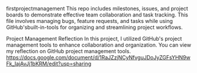 firstprojectmanagement
This repo includes milestones, issues, and project boards to demonstrate effective team collaboration and task tracking. This file involves managing bugs, feature requests, and tasks while using GitHub'sbuilt-in-tools for organizing and streamlining project workflows.

Project Management Reflection
In this project, I utilized GitHub's project management tools to enhance collaboration and organization. You can view my reflection on GitHub project management tools. https://docs.google.com/document/d/1RaJZzjNCyNfvguJDoJyZGFsYHN9wFk_IajAvJj1bKRM/edit?usp=sharing
